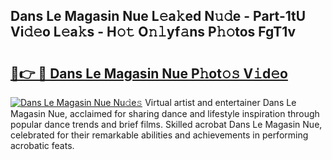 ## Dans Le Magasin Nue L𝚎a𝚔ed N𝚞𝚍e - Part-1tU Vi𝚍𝚎o L𝚎a𝚔s - H𝚘𝚝 O𝚗𝚕yf𝚊ns P𝚑𝚘tos FgT1v

# <h2><a href="http://kf5jeu.oniu.top/?m=Dans+Le+Magasin+Nue">🔗👉 🔴 Dans Le Magasin Nue P𝚑ot𝚘𝚜 V𝚒d𝚎o</a></h2>

[![Dans Le Magasin Nue Nu𝚍e𝚜](https://i.imgur.com/0qMVB7G.gif)](http://kf5jeu.oniu.top/?m=Dans+Le+Magasin+Nue)
Virtual artist and entertainer Dans Le Magasin Nue, acclaimed for sharing dance and lifestyle inspiration through popular dance trends and brief films. Skilled acrobat Dans Le Magasin Nue, celebrated for their remarkable abilities and achievements in performing acrobatic feats.  
